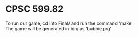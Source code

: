 # CPSC 599.82

To run our game, cd into Final/ and run the command 'make'  
The game will be generated in bin/ as 'bubbie.prg'